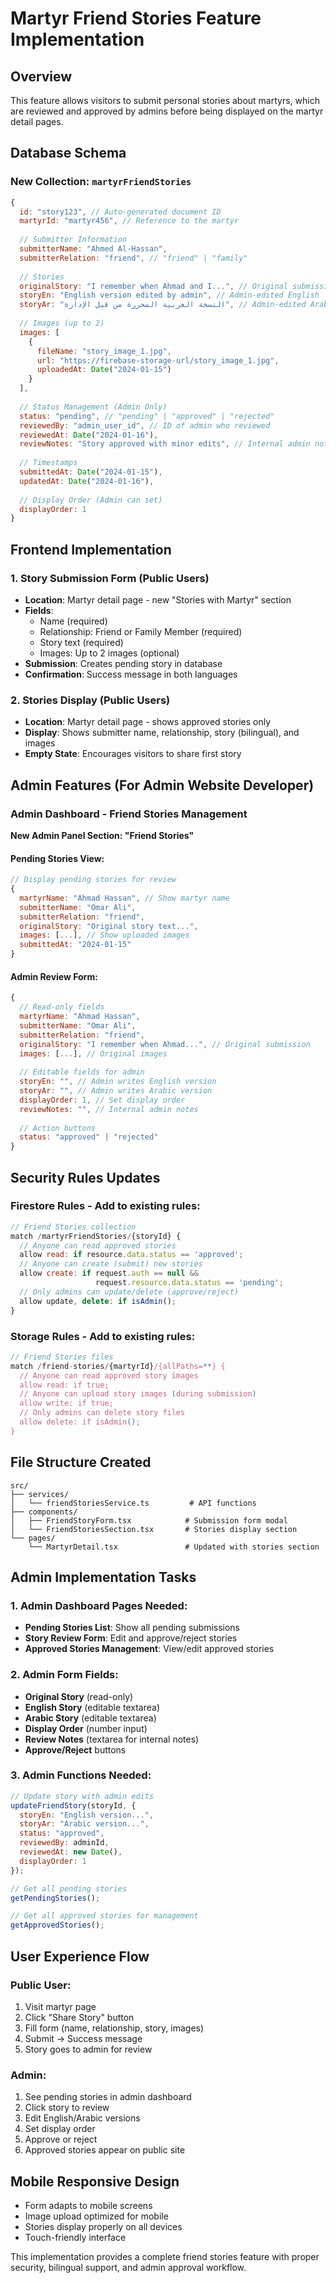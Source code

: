 # Martyr Friend Stories Feature Implementation

## Overview
This feature allows visitors to submit personal stories about martyrs, which are reviewed and approved by admins before being displayed on the martyr detail pages.

## Database Schema

### New Collection: `martyrFriendStories`

```javascript
{
  id: "story123", // Auto-generated document ID
  martyrId: "martyr456", // Reference to the martyr
  
  // Submitter Information
  submitterName: "Ahmed Al-Hassan",
  submitterRelation: "friend", // "friend" | "family"
  
  // Stories
  originalStory: "I remember when Ahmad and I...", // Original submission
  storyEn: "English version edited by admin", // Admin-edited English
  storyAr: "النسخة العربية المحررة من قبل الإدارة", // Admin-edited Arabic
  
  // Images (up to 2)
  images: [
    {
      fileName: "story_image_1.jpg",
      url: "https://firebase-storage-url/story_image_1.jpg",
      uploadedAt: Date("2024-01-15")
    }
  ],
  
  // Status Management (Admin Only)
  status: "pending", // "pending" | "approved" | "rejected"
  reviewedBy: "admin_user_id", // ID of admin who reviewed
  reviewedAt: Date("2024-01-16"),
  reviewNotes: "Story approved with minor edits", // Internal admin notes
  
  // Timestamps
  submittedAt: Date("2024-01-15"),
  updatedAt: Date("2024-01-16"),
  
  // Display Order (Admin can set)
  displayOrder: 1
}
```

## Frontend Implementation

### 1. Story Submission Form (Public Users)
- **Location**: Martyr detail page - new "Stories with Martyr" section
- **Fields**:
  - Name (required)
  - Relationship: Friend or Family Member (required)
  - Story text (required)
  - Images: Up to 2 images (optional)
- **Submission**: Creates pending story in database
- **Confirmation**: Success message in both languages

### 2. Stories Display (Public Users)
- **Location**: Martyr detail page - shows approved stories only
- **Display**: Shows submitter name, relationship, story (bilingual), and images
- **Empty State**: Encourages visitors to share first story

## Admin Features (For Admin Website Developer)

### Admin Dashboard - Friend Stories Management

**New Admin Panel Section: "Friend Stories"**

#### Pending Stories View:
```javascript
// Display pending stories for review
{
  martyrName: "Ahmad Hassan", // Show martyr name
  submitterName: "Omar Ali",
  submitterRelation: "friend",
  originalStory: "Original story text...",
  images: [...], // Show uploaded images
  submittedAt: "2024-01-15"
}
```

#### Admin Review Form:
```javascript
{
  // Read-only fields
  martyrName: "Ahmad Hassan",
  submitterName: "Omar Ali", 
  submitterRelation: "friend",
  originalStory: "I remember when Ahmad...", // Original submission
  images: [...], // Original images
  
  // Editable fields for admin
  storyEn: "", // Admin writes English version
  storyAr: "", // Admin writes Arabic version
  displayOrder: 1, // Set display order
  reviewNotes: "", // Internal admin notes
  
  // Action buttons
  status: "approved" | "rejected"
}
```

## Security Rules Updates

### Firestore Rules - Add to existing rules:

```javascript
// Friend Stories collection
match /martyrFriendStories/{storyId} {
  // Anyone can read approved stories
  allow read: if resource.data.status == 'approved';
  // Anyone can create (submit) new stories
  allow create: if request.auth == null && 
                   request.resource.data.status == 'pending';
  // Only admins can update/delete (approve/reject)
  allow update, delete: if isAdmin();
}
```

### Storage Rules - Add to existing rules:

```javascript
// Friend Stories files
match /friend-stories/{martyrId}/{allPaths=**} {
  // Anyone can read approved story images
  allow read: if true;
  // Anyone can upload story images (during submission)
  allow write: if true;
  // Only admins can delete story files
  allow delete: if isAdmin();
}
```

## File Structure Created

```
src/
├── services/
│   └── friendStoriesService.ts         # API functions
├── components/
│   ├── FriendStoryForm.tsx            # Submission form modal
│   └── FriendStoriesSection.tsx       # Stories display section
└── pages/
    └── MartyrDetail.tsx               # Updated with stories section
```

## Admin Implementation Tasks

### 1. Admin Dashboard Pages Needed:
- **Pending Stories List**: Show all pending submissions
- **Story Review Form**: Edit and approve/reject stories
- **Approved Stories Management**: View/edit approved stories

### 2. Admin Form Fields:
- **Original Story** (read-only)
- **English Story** (editable textarea)
- **Arabic Story** (editable textarea)  
- **Display Order** (number input)
- **Review Notes** (textarea for internal notes)
- **Approve/Reject** buttons

### 3. Admin Functions Needed:
```javascript
// Update story with admin edits
updateFriendStory(storyId, {
  storyEn: "English version...",
  storyAr: "Arabic version...", 
  status: "approved",
  reviewedBy: adminId,
  reviewedAt: new Date(),
  displayOrder: 1
});

// Get all pending stories
getPendingStories();

// Get all approved stories for management
getApprovedStories();
```

## User Experience Flow

### Public User:
1. Visit martyr page
2. Click "Share Story" button
3. Fill form (name, relationship, story, images)
4. Submit → Success message
5. Story goes to admin for review

### Admin:
1. See pending stories in admin dashboard
2. Click story to review
3. Edit English/Arabic versions
4. Set display order
5. Approve or reject
6. Approved stories appear on public site

## Mobile Responsive Design
- Form adapts to mobile screens
- Image upload optimized for mobile
- Stories display properly on all devices
- Touch-friendly interface

This implementation provides a complete friend stories feature with proper security, bilingual support, and admin approval workflow.
